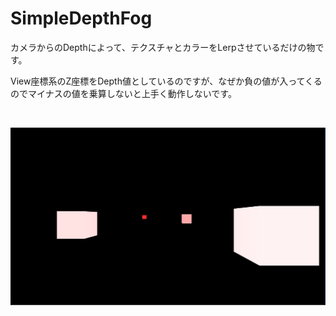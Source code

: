 SimpleDepthFog
===

カメラからのDepthによって、テクスチャとカラーをLerpさせているだけの物です。

View座標系のZ座標をDepth値としているのですが、なぜか負の値が入ってくるのでマイナスの値を乗算しないと上手く動作しないです。

<br />

![Depth Color = RED](./Images/RedDepth.png)
